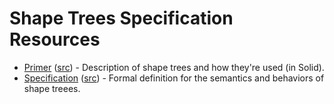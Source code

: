 # Shape Trees Specification Resources

* [Primer](https://shapetrees.github.io/specification/primer) ([src](primer.html)) - Description of shape trees and how they're used (in Solid).
* [Specification](https://shapetrees.github.io/specification/spec) ([src](spec.html)) - Formal definition for the semantics and behaviors of shape treees.
